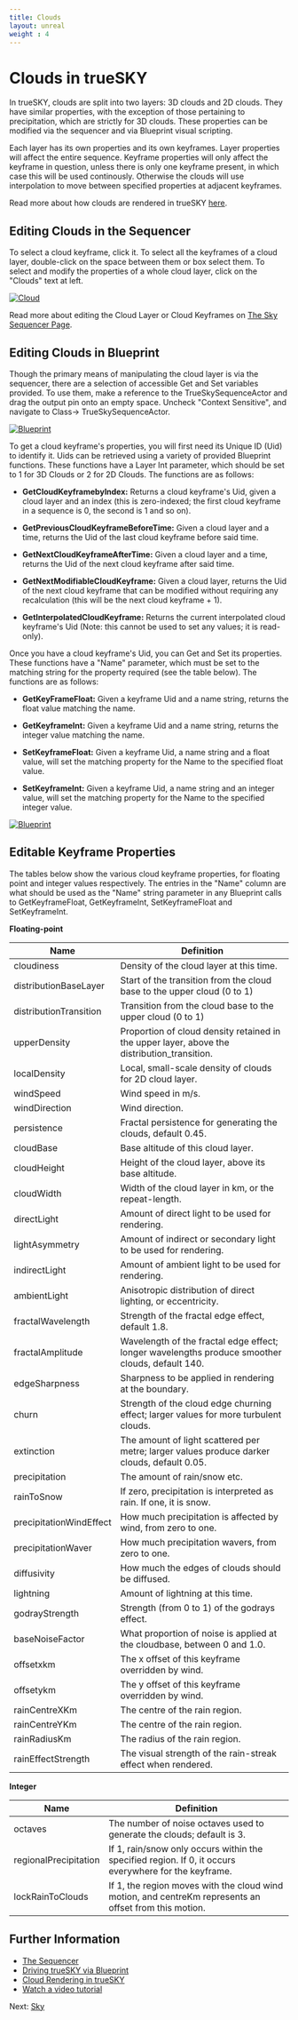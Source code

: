 ```yaml
---
title: Clouds
layout: unreal
weight : 4
---
```


Clouds in trueSKY
========

In trueSKY, clouds are split into two layers: 3D clouds and 2D clouds. They have similar properties, with the exception of those pertaining to precipitation, which are strictly for 3D clouds. These properties can be modified via the sequencer and via Blueprint visual scripting.

Each layer has its own properties and its own keyframes. Layer properties will affect the entire sequence. Keyframe properties will only affect the keyframe in question, unless there is only one keyframe present, in which case this will be used continously. Otherwise the clouds will use interpolation to move between specified properties at adjacent keyframes. 

Read more about how clouds are rendered in trueSKY [here](http://docs.simul.co/reference/classsimul_1_1clouds_1_1BaseCloudRenderer.html).


Editing Clouds in the Sequencer
-------------------------------
To select a cloud keyframe, click it. To select all the keyframes of a cloud layer, double-click on the space between them or box select them. To select and modify the properties of a whole cloud layer, click on the "Clouds" text at left.

<a href="http://docs.simul.co/unrealengine/images/CloudSeqExample.png"><img src="http://docs.simul.co/unrealengine/images/CloudSeqExample.png" alt="Cloud"/></a> 

Read more about editing the Cloud Layer or Cloud Keyframes on [The Sky Sequencer Page](http://docs.simul.co/reference/man_8_sequencer.html).


Editing Clouds in Blueprint
-------------------------

Though the primary means of manipulating the cloud layer is via the sequencer, there are a selection of accessible Get and Set variables provided. To use them, make a reference to the TrueSkySequenceActor and drag the output pin onto an empty space. Uncheck "Context Sensitive", and navigate to Class-> TrueSkySequenceActor.

<a href="http://docs.simul.co/unrealengine/images/SetGetCloudLayer.png"><img src="http://docs.simul.co/unrealengine/images/SetGetCloudLayer.png" alt="Blueprint"/></a>

To get a cloud keyframe's properties, you will first need its Unique ID (Uid) to identify it. Uids can be retrieved using a variety of provided Blueprint functions. These functions have a Layer Int parameter, which should be set to 1 for 3D Clouds or 2 for 2D Clouds. The functions are as follows:

* **GetCloudKeyframebyIndex:** Returns a cloud keyframe's Uid, given a cloud layer and an index (this is zero-indexed; the first cloud keyframe in a sequence is 0, the second is 1 and so on).

* **GetPreviousCloudKeyframeBeforeTime:** Given a cloud layer and a time, returns the Uid of the last cloud keyframe before said time.

* **GetNextCloudKeyframeAfterTime:** Given a cloud layer and a time, returns the Uid of the next cloud keyframe after said time.

* **GetNextModifiableCloudKeyframe:** Given a cloud layer, returns the Uid of the next cloud keyframe that can be modified without requiring any recalculation (this will be the next cloud keyframe + 1).

* **GetInterpolatedCloudKeyframe:** Returns the current interpolated cloud keyframe's Uid (Note: this cannot be used to set any values; it is read-only).


Once you have a cloud keyframe's Uid, you can Get and Set its properties. These functions have a "Name" parameter, which must be set to the matching string for the property required (see the table below). The functions are as follows:

* **GetKeyFrameFloat:** Given a keyframe Uid and a name string, returns the float value matching the name.

* **GetKeyframeInt:** Given a keyframe Uid and a name string, returns the integer value matching the name.

* **SetKeyframeFloat:** Given a keyframe Uid, a name string and a float value, will set the matching property for the Name to the specified float value.

* **SetKeyframeInt:** Given a keyframe Uid, a name string and an integer value, will set the matching property for the Name to the specified integer value.

<a href="http://docs.simul.co/unrealengine/images/CloudBPGetSet.png"><img src="http://docs.simul.co/unrealengine/images/CloudBPGetSet.png" alt="Blueprint"/></a>


Editable Keyframe Properties
-------------------------

The tables below show the various cloud keyframe properties, for floating point and integer values respectively. The entries in the "Name" column are what should be used as the "Name" string parameter in any Blueprint calls to GetKeyframeFloat, GetKeyframeInt, SetKeyframeFloat and SetKeyframeInt.


**Floating-point**


Name						| 			Definition
-------------------------- | -------------------------------------------------------------
cloudiness					|  Density of the cloud layer at this time.
distributionBaseLayer		|  Start of the transition from the cloud base to the upper cloud (0 to 1)
distributionTransition		|  Transition from the cloud base to the upper cloud (0 to 1)
upperDensity				|  Proportion of cloud density retained in the upper layer, above the distribution_transition.
localDensity				|  Local, small-scale density of clouds for 2D cloud layer.
windSpeed					| Wind speed in m/s.
windDirection				| Wind direction.
persistence					| Fractal persistence for generating the clouds, default 0.45.
cloudBase					| Base altitude of this cloud layer.
cloudHeight					| Height of the cloud layer, above its base altitude.
cloudWidth					| Width of the cloud layer in km, or the repeat-length.
directLight					| Amount of direct light to be used for rendering.
lightAsymmetry			| Amount of indirect or secondary light to be used for rendering.
indirectLight			| Amount of ambient light to be used for rendering.
ambientLight			| Anisotropic distribution of direct lighting, or eccentricity.
fractalWavelength		| Strength of the fractal edge effect, default 1.8.
fractalAmplitude		| Wavelength of the fractal edge effect; longer wavelengths produce smoother clouds, default 140.
edgeSharpness			| Sharpness to be applied in rendering at the boundary.
churn				| Strength of the cloud edge churning effect; larger values for more turbulent clouds.
extinction			| The amount of light scattered per metre; larger values produce darker clouds, default 0.05.
precipitation			| The amount of rain/snow etc.
rainToSnow			| If zero, precipitation is interpreted as rain. If one, it is snow.
precipitationWindEffect		| How much precipitation is affected by wind, from zero to one.
precipitationWaver		| How much precipitation wavers, from zero to one.
diffusivity			| How much the edges of clouds should be diffused.
lightning			| Amount of lightning at this time.
godrayStrength			| Strength (from 0 to 1) of the godrays effect.
baseNoiseFactor			| What proportion of noise is applied at the cloudbase, between 0 and 1.0.
offsetxkm			| The x offset of this keyframe overridden by wind.
offsetykm			| The y offset of this keyframe overridden by wind.
rainCentreXKm			| The centre of the rain region.
rainCentreYKm			| The centre of the rain region.
rainRadiusKm			| The radius of the rain region.  
rainEffectStrength		| The visual strength of the rain-streak effect when rendered.


**Integer**
	

Name				|			Definition
----------------------------|----------------------------------------------------------
	octaves			|The number of noise octaves used to generate the clouds; default is 3.
	regionalPrecipitation	|If 1, rain/snow only occurs within the specified region. If 0, it occurs everywhere for the keyframe.
	lockRainToClouds	|If 1, the region moves with the cloud wind motion, and centreKm represents an offset from this motion.
			



Further Information
--------------
 
* [The Sequencer](http://docs.simul.co/reference/man_8_sequencer.html)  
* [Driving trueSKY via Blueprint](http://docs.simul.co/unrealengine/Blueprint.html)
* [Cloud Rendering in trueSKY](http://docs.simul.co/reference/classsimul_1_1clouds_1_1BaseCloudRenderer.html)
* [Watch a video tutorial](https://www.youtube.com/watch?v=hE6qFzJgED4) 




Next: <a href="/unrealengine/Sky">Sky</a>
